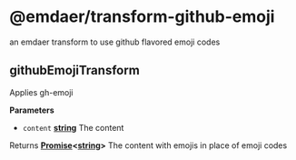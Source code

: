 <!--
  This file was generated by emdaer

  Its template can be found at .emdaer/README.emdaer.md
-->

# @emdaer/transform-github-emoji

an emdaer transform to use github flavored emoji codes

<!-- Generated by documentation.js. Update this documentation by updating the source code. -->

## githubEmojiTransform

Applies gh-emoji

**Parameters**

-   `content` **[string](https://developer.mozilla.org/en-US/docs/Web/JavaScript/Reference/Global_Objects/String)** The content

Returns **[Promise](https://developer.mozilla.org/en-US/docs/Web/JavaScript/Reference/Global_Objects/Promise)&lt;[string](https://developer.mozilla.org/en-US/docs/Web/JavaScript/Reference/Global_Objects/String)>** The content with emojis in place of emoji codes

